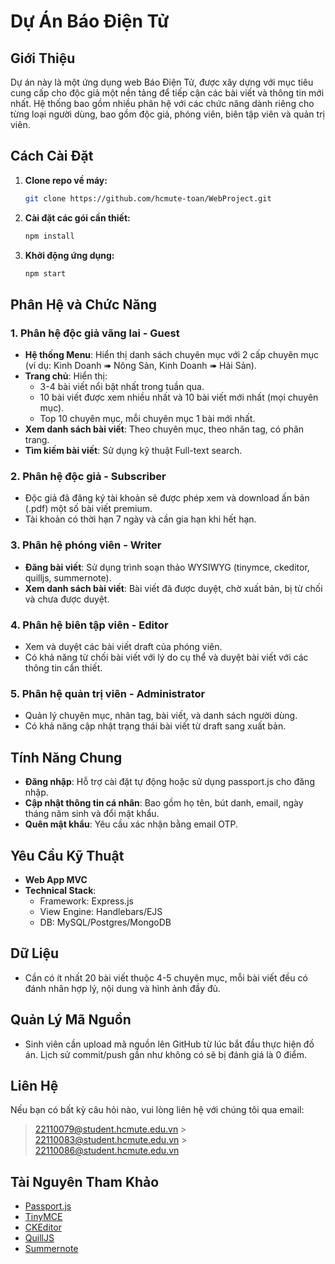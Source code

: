 # Dự Án Báo Điện Tử

## Giới Thiệu

Dự án này là một ứng dụng web Báo Điện Tử, được xây dựng với mục tiêu cung cấp cho độc giả một nền tảng để tiếp cận các bài viết và thông tin mới nhất. Hệ thống bao gồm nhiều phân hệ với các chức năng dành riêng cho từng loại người dùng, bao gồm độc giả, phóng viên, biên tập viên và quản trị viên.

## Cách Cài Đặt

1. **Clone repo về máy:**
   ```bash
   git clone https://github.com/hcmute-toan/WebProject.git
   ```
2. **Cài đặt các gói cần thiết:**

   ```bash
   npm install
   ```

3. **Khởi động ứng dụng:**
   ```bash
   npm start
   ```

## Phân Hệ và Chức Năng

### 1. Phân hệ độc giả vãng lai - Guest

- **Hệ thống Menu**: Hiển thị danh sách chuyên mục với 2 cấp chuyên mục (ví dụ: Kinh Doanh ➠ Nông Sản, Kinh Doanh ➠ Hải Sản).
- **Trang chủ**: Hiển thị:
  - 3-4 bài viết nổi bật nhất trong tuần qua.
  - 10 bài viết được xem nhiều nhất và 10 bài viết mới nhất (mọi chuyên mục).
  - Top 10 chuyên mục, mỗi chuyên mục 1 bài mới nhất.
- **Xem danh sách bài viết**: Theo chuyên mục, theo nhãn tag, có phân trang.
- **Tìm kiếm bài viết**: Sử dụng kỹ thuật Full-text search.

### 2. Phân hệ độc giả - Subscriber

- Độc giả đã đăng ký tài khoản sẽ được phép xem và download ấn bản (.pdf) một số bài viết premium.
- Tài khoản có thời hạn 7 ngày và cần gia hạn khi hết hạn.

### 3. Phân hệ phóng viên - Writer

- **Đăng bài viết**: Sử dụng trình soạn thảo WYSIWYG (tinymce, ckeditor, quilljs, summernote).
- **Xem danh sách bài viết**: Bài viết đã được duyệt, chờ xuất bản, bị từ chối và chưa được duyệt.

### 4. Phân hệ biên tập viên - Editor

- Xem và duyệt các bài viết draft của phóng viên.
- Có khả năng từ chối bài viết với lý do cụ thể và duyệt bài viết với các thông tin cần thiết.

### 5. Phân hệ quản trị viên - Administrator

- Quản lý chuyên mục, nhãn tag, bài viết, và danh sách người dùng.
- Có khả năng cập nhật trạng thái bài viết từ draft sang xuất bản.

## Tính Năng Chung

- **Đăng nhập**: Hỗ trợ cài đặt tự động hoặc sử dụng passport.js cho đăng nhập.
- **Cập nhật thông tin cá nhân**: Bao gồm họ tên, bút danh, email, ngày tháng năm sinh và đổi mật khẩu.
- **Quên mật khẩu**: Yêu cầu xác nhận bằng email OTP.

## Yêu Cầu Kỹ Thuật

- **Web App MVC**
- **Technical Stack**:
  - Framework: Express.js
  - View Engine: Handlebars/EJS
  - DB: MySQL/Postgres/MongoDB

## Dữ Liệu

- Cần có ít nhất 20 bài viết thuộc 4-5 chuyên mục, mỗi bài viết đều có đánh nhãn hợp lý, nội dung và hình ảnh đầy đủ.

## Quản Lý Mã Nguồn

- Sinh viên cần upload mã nguồn lên GitHub từ lúc bắt đầu thực hiện đồ án. Lịch sử commit/push gần như không có sẽ bị đánh giá là 0 điểm.

## Liên Hệ

Nếu bạn có bất kỳ câu hỏi nào, vui lòng liên hệ với chúng tôi qua email:

> 22110079@student.hcmute.edu.vn > 22110083@student.hcmute.edu.vn > 22110086@student.hcmute.edu.vn

## Tài Nguyên Tham Khảo

- [Passport.js](http://www.passportjs.org)
- [TinyMCE](http://tiny.cloud)
- [CKEditor](https://ckeditor.com)
- [QuillJS](https://quilljs.com)
- [Summernote](https://summernote.org)
